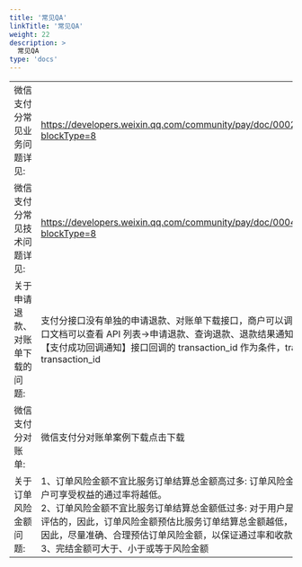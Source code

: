 ```yaml
---
title: '常见QA'
linkTitle: '常见QA'
weight: 22
description: >
  常见QA
type: 'docs'
---
```


|                                 |                                                                                                                                                                                                                                                                                                                                                                                                                 |
| ------------------------------- | --------------------------------------------------------------------------------------------------------------------------------------------------------------------------------------------------------------------------------------------------------------------------------------------------------------------------------------------------------------------------------------------------------------- |
| 微信支付分常见业务问题详见:     | https://developers.weixin.qq.com/community/pay/doc/00020c26e9c738be02c86bfbd5b808?blockType=8                                                                                                                                                                                                                                                                                                                   |
| 微信支付分常见技术问题详见:     | https://developers.weixin.qq.com/community/pay/doc/0004060fa7c65855d698166145b808?blockType=8                                                                                                                                                                                                                                                                                                                   |
| 关于申请退款、对账单下载的问题: | 支付分接口没有单独的申请退款、对账单下载接口，商户可以调用普通支付的接口来完成这些操作，接口文档可以查看 API 列表->申请退款、查询退款、退款结果通知、下载对账单，其中申请退款需要使用【支付成功回调通知】接口回调的 transaction_id 作为条件，transaction_id 等于普通支付接口中的 transaction_id                                                                                                                 |
| 微信支付分对账单:               | 微信支付分对账单案例下载点击下载                                                                                                                                                                                                                                                                                                                                                                                |
| 关于订单风险金额问题:           | 1、订单风险金额不宜比服务订单结算总金额高过多: 订单风险金额越高，可获得权益的用户将越少，用户可享受权益的通过率将越低。<br>2、订单风险金额不宜比服务订单结算总金额低过多: 对于用户是否能享受权益，是基于订单风险金额来评估的，因此，订单风险金额预估比服务订单结算总金额越低，收款成功率可能会越低。<br>因此，尽量准确、合理预估订单风险金额，以保证通过率和收款成功率<br>3、完结金额可大于、小于或等于风险金额 |

